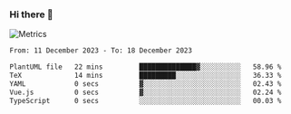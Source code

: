 ### Hi there 👋

![Metrics](https://github.com/radoapx/radoapx/blob/main/github-metrics.svg)

<!--START_SECTION:waka-->

```txt
From: 11 December 2023 - To: 18 December 2023

PlantUML file   22 mins         ██████████████▓░░░░░░░░░░   58.96 %
TeX             14 mins         █████████░░░░░░░░░░░░░░░░   36.33 %
YAML            0 secs          ▓░░░░░░░░░░░░░░░░░░░░░░░░   02.43 %
Vue.js          0 secs          ▓░░░░░░░░░░░░░░░░░░░░░░░░   02.24 %
TypeScript      0 secs          ░░░░░░░░░░░░░░░░░░░░░░░░░   00.03 %
```

<!--END_SECTION:waka-->

<!--
**radoapx/radoapx** is a ✨ _special_ ✨ repository because its `README.md` (this file) appears on your GitHub profile.

Here are some ideas to get you started:

- 🔭 I’m currently working on ...
- 🌱 I’m currently learning ...
- 👯 I’m looking to collaborate on ...
- 🤔 I’m looking for help with ...
- 💬 Ask me about ...
- 📫 How to reach me: ...
- 😄 Pronouns: ...
- ⚡ Fun fact: ...
-->
